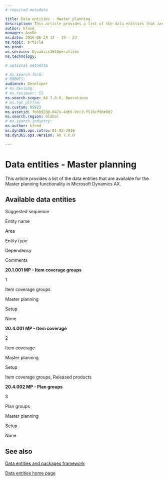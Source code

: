 ```yaml
---
# required metadata

title: Data entities - Master planning
description: This article provides a list of the data entities that are available for the Master planning functionality in Microsoft Dynamics AX.
author: kfend
manager: AnnBe
ms.date: 2016-06-29 14 - 19 - 34
ms.topic: article
ms.prod: 
ms.service: Dynamics365Operations
ms.technology: 

# optional metadata

# ms.search.form: 
# ROBOTS: 
audience: Developer
# ms.devlang: 
# ms.reviewer: 51
ms.search.scope: AX 7.0.0, Operations
# ms.tgt_pltfrm: 
ms.custom: 95923
ms.assetid: fb6b9280-047a-4db9-9cc3-f516cf9be0d2
ms.search.region: Global
# ms.search.industry: 
ms.author: kfend
ms.dyn365.ops.intro: 01-02-2016
ms.dyn365.ops.version: AX 7.0.0

---
```


# Data entities - Master planning

This article provides a list of the data entities that are available for the Master planning functionality in Microsoft Dynamics AX.

Available data entities
-----------------------

Suggested sequence

Entity name

Area

Entity type

Dependency

Comments

**20.1.001 MP - Item coverage groups**

1

Item coverage groups

Master planning

Setup

None

**20.4.001 MP - Item coverage**

2

Item coverage

Master planning

Setup

Item coverage groups, Released products

**20.4.002 MP - Plan groups**

3

Plan groups

Master planning

Setup

None

See also
--------

[Data entities and packages framework](data-entities-data-packages.md)

[Data entities home page](data-entities-home-page.md)

